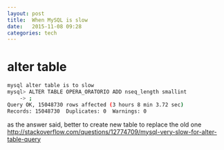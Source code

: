 ```yaml
---
layout: post
title:  When MySQL is slow 
date:   2015-11-08 09:28 
categories: tech 
---
```


# alter table

```bash
mysql alter table is to slow
mysql> ALTER TABLE OPERA_ORATORIO ADD nseq_length smallint
    -> ;
Query OK, 15048730 rows affected (3 hours 8 min 3.72 sec)
Records: 15048730  Duplicates: 0  Warnings: 0
```

as the answer said, better to create new table to replace the old one
http://stackoverflow.com/questions/12774709/mysql-very-slow-for-alter-table-query



